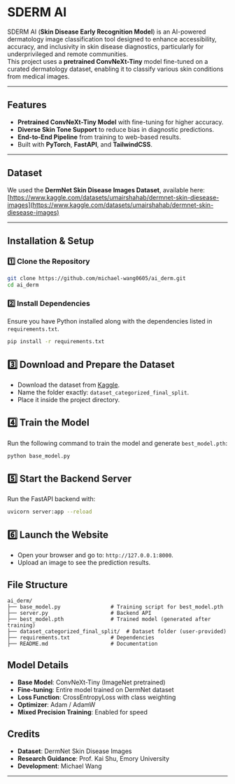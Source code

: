 # **SDERM AI**
SDERM AI (**Skin Disease Early Recognition Model**) is an AI-powered dermatology image classification tool designed to enhance accessibility, accuracy, and inclusivity in skin disease diagnostics, particularly for underprivileged and remote communities.  
This project uses a **pretrained ConvNeXt-Tiny** model fine-tuned on a curated dermatology dataset, enabling it to classify various skin conditions from medical images.

---

## **Features**
- **Pretrained ConvNeXt-Tiny Model** with fine-tuning for higher accuracy.
- **Diverse Skin Tone Support** to reduce bias in diagnostic predictions.
- **End-to-End Pipeline** from training to web-based results.
- Built with **PyTorch**, **FastAPI**, and **TailwindCSS**.

---

## **Dataset**
We used the **DermNet Skin Disease Images Dataset**, available here:  
[https://www.kaggle.com/datasets/umairshahab/dermnet-skin-diesease-images](https://www.kaggle.com/datasets/umairshahab/dermnet-skin-diesease-images)

---

## **Installation & Setup**

### **1️⃣ Clone the Repository**
```bash
git clone https://github.com/michael-wang0605/ai_derm.git
cd ai_derm
```

### **2️⃣ Install Dependencies**
Ensure you have Python installed along with the dependencies listed in `requirements.txt`.

```bash
pip install -r requirements.txt
```

## **3️⃣ Download and Prepare the Dataset**
- Download the dataset from [Kaggle](https://www.kaggle.com/datasets/umairshahab/dermnet-skin-diesease-images).
- Name the folder exactly: `dataset_categorized_final_split`.
- Place it inside the project directory.

## **4️⃣ Train the Model**
Run the following command to train the model and generate `best_model.pth`:

```bash
python base_model.py
```

## **5️⃣ Start the Backend Server**
Run the FastAPI backend with:

```bash
uvicorn server:app --reload
```

## **6️⃣ Launch the Website**
- Open your browser and go to: `http://127.0.0.1:8000`.
- Upload an image to see the prediction results.

## **File Structure**
```
ai_derm/
├── base_model.py                # Training script for best_model.pth
├── server.py                    # Backend API
├── best_model.pth               # Trained model (generated after training)
├── dataset_categorized_final_split/  # Dataset folder (user-provided)
├── requirements.txt             # Dependencies
├── README.md                    # Documentation
```

## **Model Details**
- **Base Model**: ConvNeXt-Tiny (ImageNet pretrained)
- **Fine-tuning**: Entire model trained on DermNet dataset
- **Loss Function**: CrossEntropyLoss with class weighting
- **Optimizer**: Adam / AdamW
- **Mixed Precision Training**: Enabled for speed

## **Credits**
- **Dataset**: DermNet Skin Disease Images
- **Research Guidance**: Prof. Kai Shu, Emory University
- **Development**: Michael Wang

---
